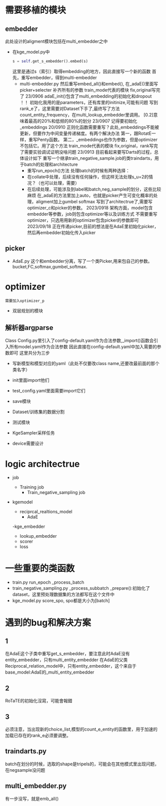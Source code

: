 # 需要移植的模块
  ## embedder
  此处设计的aligment模块包括在multi_embedder之中
  - 在kge_model.py中
    ```python
    s = self.get_s_embedder().embed(s)
    ```
    这里是通过s（索引）取得embedding的地方，因此直接写一个新的函数
    首先，重写embedder，得到multi-embedder
    - multi-embedder.py
    然后重写embed_all()和embed(),
    在_adaE()里面写picker+selecter
    补齐所有的参数
      train_mode代表的模块 fix,original写完了
    23/0906
    adaE_init()包含了multi_embedding的初始化和dropout
    ！！ 初始化我用的是parameters，还有库里的initinize,可能有问题
    写到rank_e了，这里需要对Dataset下手了,最终写了方法count_entity_frequency，在multi_lookup_embedder里调用。
    [0.2]意味着最高的20%和低频的80%的划分
    23/0907
    记得要初始化_embeddings
    20/0910
    正则化函数需要重写？此处_embeddings不能被更新，但要作为中间变量传递梯度。有两个解决办法
    第一，跟RotatE一样，重写Penty函数。
    第二，_embeddings也作为参数，但是optimizer不包括它。用了这个方法
    train_mode代表的模块 fix,original，rank写完了需要实验调试证明没啥问题
    23/0913
    目前看起来要写Darts的过程，总体设计如下
    重写一个继承train_negative_sample.job的类traindarts，用于batch的处理和architecture
      - 重写run_epoch()方法
      处理batch的时候有两种选择：
      - 在collate中处理，后续没有任何操作，但这样无法处理s_u=2的情况？（也可以处理，需要）
      - 在后续处理，可能涉及到label和batch,neg_sample的划分，这些比较麻烦
    在_adaE的方法里加上auto，也就是picker产生可变化概率的处理，aligment加上gumbel softmax
    写到了architectrue了,需要写optimizer_c和picker的参数。
    2023/0918
    架构方面，model包含embedder等参数，job则包含optimizer等以及训练方式
    不需要重写optimizer，只选用用新的optimizer包含picker的参数即可
    2023/09/18
    正在传递picker,目前的想法是在AdaE里初始化picker，然后再embedder初始化传入picker

    
    

  ## picker
  - AdaE.py
  这个和embedder分离，写了一个类Picker,用来包自己的参数。bucket,FC,softmax,gumbel_softmax.

  # optimizer
    需要加入optimizer_p
  - 双层规划的模块
  ## 解析器argparse
    
  Class Config.py里引入了config-default.yaml作为合法参数,_import()函数会引入所有model.yaml作为合法参数
  因此直接在config-default.yaml中加入需要的参数即可
  这里共分为三步
  - 写新模型和模型对应的yaml（此处不仅要改class name,还要改最前面的那个类名字）
  - init里面import他们 
  - test_config.yaml里面需要import它们


  - save模块
  - Dataset/训练集的数据分割
  - 测试模块
  - KgeSampler采样任务

  - device需要设计
# logic architectrue
  - job
    - Training job
      - Train_negative_sampling job
  - kgemodel
    - reciprcal_realtions_model
      - AdaE
      
    -kge_embedder
      - lookup_embedder
    - scorer
    - loss
# 一些重要的类函数
  - train.py
    run_epoch
    _process_batch
  - train_negative_sampling.py
    _process_subbatch
    _prepare():初始化了dataset，这里预处理数据集的方法都写在这个文件中
  - kge_model.py
    score_spo, spo都是大小为[batch]
# 遇到的bug和解决方案
  ## 1
  在AdaE这个子类中重写get_s_embedder，要注意此时AdaE没有entity_embedder，只有multi_entity_embedder
  在AdaE的父类Reciprocal_relation_model中，只有entity_embedder，这个来自于base_model:AdaE的_multi_entity_embedder
  ## 2
  RoTaTE的初始化沒寫，可能會報錯
  ## 3
  必须注意，当出现新的choice_list,模型的count_e_entity的函数里，用于加速的加载已存在的rank_e必须要调整。
  ## traindarts.py
  batch在划分的时候，选取的shape是tripels的，可能会在其他模式里出现问题，在negsample没问题
  ## multi_embedder.py
  有一步没写，就是emb_all()